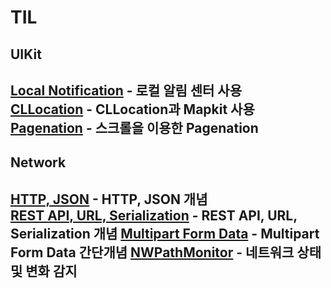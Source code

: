 # TIL

## UIKit
[Local Notification](TIL/Local_Notification.md) - 로컬 알림 센터 사용  
[CLLocation](TIL/CLLocation.md) - CLLocation과 Mapkit 사용  
[Pagenation](TIL/Pagenation.md) - 스크롤을 이용한 Pagenation
---

## Network
[HTTP, JSON](TIL/HTTP_JSON.md) - HTTP, JSON 개념  
[REST API, URL, Serialization](TIL/RESTAPI_URL_Serialization.md) - REST API, URL, Serialization 개념
[Multipart Form Data](TIL/Multipart_Form_Data.md) - Multipart Form Data 간단개념
[NWPathMonitor](TIL/NWPathMonitor.md) - 네트워크 상태 및 변화 감지
---